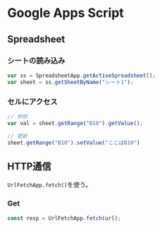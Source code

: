 # Google Apps Script

## Spreadsheet

### シートの読み込み

```javascript
var ss = SpreadsheetApp.getActiveSpreadsheet();
var sheet = ss.getSheetByName("シート1");
```

### セルにアクセス

```javascript
// 参照
var val = sheet.getRange("B10").getValue();

// 更新
sheet.getRange("B10").setValue("ここはB10")
```

## HTTP通信

`UrlFetchApp.fetch()`を使う。

### Get

```javascript
const resp = UrlFetchApp.fetch(url);
```
